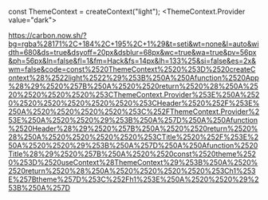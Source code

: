 const ThemeContext = createContext("light"); 
<ThemeContext.Provider value="dark">

https://carbon.now.sh/?bg=rgba%28171%2C+184%2C+195%2C+1%29&t=seti&wt=none&l=auto&width=680&ds=true&dsyoff=20px&dsblur=68px&wc=true&wa=true&pv=56px&ph=56px&ln=false&fl=1&fm=Hack&fs=14px&lh=133%25&si=false&es=2x&wm=false&code=const%2520ThemeContext%2520%253D%2520createContext%28%2522light%2522%29%253B%250A%250Afunction%2520App%28%29%2520%257B%250A%2520%2520return%2520%28%250A%2520%2520%2520%2520%253CThemeContext.Provider%253E%250A%2520%2520%2520%2520%2520%2520%253CHeader%2520%252F%253E%250A%2520%2520%2520%2520%253C%252FThemeContext.Provider%253E%250A%2520%2520%29%253B%250A%257D%250A%250Afunction%2520Header%28%29%2520%257B%250A%2520%2520return%2520%28%250A%2520%2520%2520%2520%253CTitle%2520%252F%253E%250A%2520%2520%29%253B%250A%257D%250A%250Afunction%2520Title%28%29%2520%257B%250A%2520%2520const%2520theme%2520%253D%2520useContext%28ThemeContext%29%253B%250A%2520%2520return%2520%28%250A%2520%2520%2520%2520%253Ch1%253E%257Btheme%257D%253C%252Fh1%253E%250A%2520%2520%29%253B%250A%257D